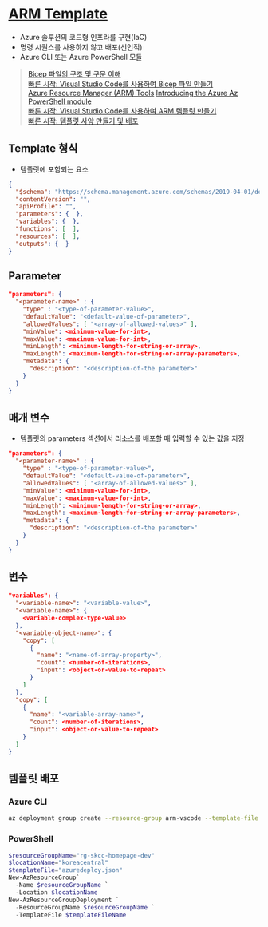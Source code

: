 # [ARM Template](https://docs.microsoft.com/ko-kr/azure/azure-resource-manager/templates/overview)
- Azure 솔루션의 코드형 인프라를 구현(IaC)
- 명령 시퀀스를 사용하지 않고 배포(선언적)
- Azure CLI 또는 Azure PowerShell 모듈

> [Bicep 파일의 구조 및 구문 이해](https://docs.microsoft.com/ko-kr/azure/azure-resource-manager/bicep/file)  
> [빠른 시작: Visual Studio Code를 사용하여 Bicep 파일 만들기](https://docs.microsoft.com/ko-kr/azure/azure-resource-manager/bicep/quickstart-create-bicep-use-visual-studio-code?tabs=CLI)  
> [Azure Resource Manager (ARM) Tools](https://marketplace.visualstudio.com/items?itemName=msazurermtools.azurerm-vscode-tools)
> [Introducing the Azure Az PowerShell module](https://docs.microsoft.com/ko-kr/powershell/azure/new-azureps-module-az?view=azps-7.1.0)  
> [빠른 시작: Visual Studio Code를 사용하여 ARM 템플릿 만들기](https://docs.microsoft.com/ko-kr/azure/azure-resource-manager/templates/quickstart-create-templates-use-visual-studio-code?tabs=CLI)  
> [빠른 시작: 템플릿 사양 만들기 및 배포](https://docs.microsoft.com/ko-kr/azure/azure-resource-manager/templates/quickstart-create-template-specs?tabs=azure-powershell)  
## Template 형식
- 템플릿에 포함되는 요소
```json
{
  "$schema": "https://schema.management.azure.com/schemas/2019-04-01/deploymentTemplate.json#",
  "contentVersion": "",
  "apiProfile": "",
  "parameters": {  },
  "variables": {  },
  "functions": [  ],
  "resources": [  ],
  "outputs": {  }
}
```

## Parameter
```json
"parameters": {
  "<parameter-name>" : {
    "type" : "<type-of-parameter-value>",
    "defaultValue": "<default-value-of-parameter>",
    "allowedValues": [ "<array-of-allowed-values>" ],
    "minValue": <minimum-value-for-int>,
    "maxValue": <maximum-value-for-int>,
    "minLength": <minimum-length-for-string-or-array>,
    "maxLength": <maximum-length-for-string-or-array-parameters>,
    "metadata": {
      "description": "<description-of-the parameter>"
    }
  }
}
```

## 매개 변수
- 템플릿의 parameters 섹션에서 리소스를 배포할 때 입력할 수 있는 값을 지정
```json
"parameters": {
  "<parameter-name>" : {
    "type" : "<type-of-parameter-value>",
    "defaultValue": "<default-value-of-parameter>",
    "allowedValues": [ "<array-of-allowed-values>" ],
    "minValue": <minimum-value-for-int>,
    "maxValue": <maximum-value-for-int>,
    "minLength": <minimum-length-for-string-or-array>,
    "maxLength": <maximum-length-for-string-or-array-parameters>,
    "metadata": {
      "description": "<description-of-the parameter>"
    }
  }
}
```

## 변수
```json
"variables": {
  "<variable-name>": "<variable-value>",
  "<variable-name>": {
    <variable-complex-type-value>
  },
  "<variable-object-name>": {
    "copy": [
      {
        "name": "<name-of-array-property>",
        "count": <number-of-iterations>,
        "input": <object-or-value-to-repeat>
      }
    ]
  },
  "copy": [
    {
      "name": "<variable-array-name>",
      "count": <number-of-iterations>,
      "input": <object-or-value-to-repeat>
    }
  ]
}
```

## 템플릿 배포
### Azure CLI
```bash
az deployment group create --resource-group arm-vscode --template-file azuredeploy.json --parameters azuredeploy.parameters.json
```

### PowerShell
```powershell
$resourceGroupName="rg-skcc-homepage-dev"
$locationName="koreacentral"
$templateFile="azuredeploy.json"
New-AzResourceGroup`
  -Name $resourceGroupName `
  -Location $locationName
New-AzResourceGroupDeployment `
  -ResourceGroupName $resourceGroupName `
  -TemplateFile $templateFileName
```
